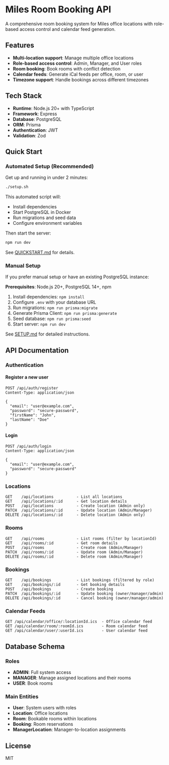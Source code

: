 # Miles Room Booking API

A comprehensive room booking system for Miles office locations with role-based access control and calendar feed generation.

## Features

- **Multi-location support**: Manage multiple office locations
- **Role-based access control**: Admin, Manager, and User roles
- **Room booking**: Book rooms with conflict detection
- **Calendar feeds**: Generate iCal feeds per office, room, or user
- **Timezone support**: Handle bookings across different timezones

## Tech Stack

- **Runtime**: Node.js 20+ with TypeScript
- **Framework**: Express
- **Database**: PostgreSQL
- **ORM**: Prisma
- **Authentication**: JWT
- **Validation**: Zod

## Quick Start

### Automated Setup (Recommended)

Get up and running in under 2 minutes:

```bash
./setup.sh
```

This automated script will:
- Install dependencies
- Start PostgreSQL in Docker
- Run migrations and seed data
- Configure environment variables

Then start the server:

```bash
npm run dev
```

See [QUICKSTART.md](./QUICKSTART.md) for details.

### Manual Setup

If you prefer manual setup or have an existing PostgreSQL instance:

**Prerequisites**: Node.js 20+, PostgreSQL 14+, npm

1. Install dependencies: `npm install`
2. Configure `.env` with your database URL
3. Run migrations: `npm run prisma:migrate`
4. Generate Prisma Client: `npm run prisma:generate`
5. Seed database: `npm run prisma:seed`
6. Start server: `npm run dev`

See [SETUP.md](./SETUP.md) for detailed instructions.

## API Documentation

### Authentication

#### Register a new user
```
POST /api/auth/register
Content-Type: application/json

{
  "email": "user@example.com",
  "password": "secure-password",
  "firstName": "John",
  "lastName": "Doe"
}
```

#### Login
```
POST /api/auth/login
Content-Type: application/json

{
  "email": "user@example.com",
  "password": "secure-password"
}
```

### Locations

```
GET    /api/locations          - List all locations
GET    /api/locations/:id      - Get location details
POST   /api/locations          - Create location (Admin only)
PATCH  /api/locations/:id      - Update location (Admin/Manager)
DELETE /api/locations/:id      - Delete location (Admin only)
```

### Rooms

```
GET    /api/rooms              - List rooms (filter by locationId)
GET    /api/rooms/:id          - Get room details
POST   /api/rooms              - Create room (Admin/Manager)
PATCH  /api/rooms/:id          - Update room (Admin/Manager)
DELETE /api/rooms/:id          - Delete room (Admin/Manager)
```

### Bookings

```
GET    /api/bookings           - List bookings (filtered by role)
GET    /api/bookings/:id       - Get booking details
POST   /api/bookings           - Create booking
PATCH  /api/bookings/:id       - Update booking (owner/manager/admin)
DELETE /api/bookings/:id       - Cancel booking (owner/manager/admin)
```

### Calendar Feeds

```
GET /api/calendar/office/:locationId.ics  - Office calendar feed
GET /api/calendar/room/:roomId.ics        - Room calendar feed
GET /api/calendar/user/:userId.ics        - User calendar feed
```

## Database Schema

### Roles
- **ADMIN**: Full system access
- **MANAGER**: Manage assigned locations and their rooms
- **USER**: Book rooms

### Main Entities
- **User**: System users with roles
- **Location**: Office locations
- **Room**: Bookable rooms within locations
- **Booking**: Room reservations
- **ManagerLocation**: Manager-to-location assignments

## License

MIT

